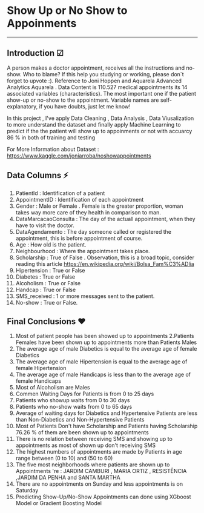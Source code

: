 # **Show Up or No Show to Appoinments**
----
 
## Introduction ☑ 

  A person makes a doctor appointment, receives all the instructions and no-show. Who to blame? If this help you studying or working, please don´t forget to upvote :). Reference to Joni Hoppen and Aquarela Advanced Analytics Aquarela . Data Content is 110.527 medical appointments its 14 associated variables (characteristics). The most important one if the patient show-up or no-show to the appointment. Variable names are self-explanatory, if you have doubts, just let me know!
 
  In this project , I've apply Data Cleaning , Data Analysis , Data Viusalization to more understand the dataset and finally apply Machine Learning to predict if the 
the patient will show up to appoinments or not with accuarcy 86 % in both of training and testing

  For More Information about Dataset : https://www.kaggle.com/joniarroba/noshowappointments

## Data Columns ⚡
  1. PatientId : Identification of a patient 
  2. AppointmentID : Identification of each appointment
  3. Gender : Male or Female . Female is the greater proportion, woman takes way more care of they health in comparison to man.
  4. DataMarcacaoConsulta : The day of the actuall appointment, when they have to visit the doctor.
  5. DataAgendamento : The day someone called or registered the appointment, this is before appointment of course.
  6. Age : How old is the patient.
  7. Neighbourhood : Where the appointment takes place.
  8. Scholarship : True of False . Observation, this is a broad topic, consider reading this article https://en.wikipedia.org/wiki/Bolsa_Fam%C3%ADlia
  9. Hipertension : True or False
  10. Diabetes : True or False
  11. Alcoholism : True or False
  12. Handcap : True or False
  13. SMS_received : 1 or more messages sent to the patient.
  14. No-show : True or False.


## Final Conclusions ❤
  1. Most of patient people has been showed up to appointments
  2.Patients Females have been shown up to appointments more than Patients Males
  3. The average age of male Diabetics is equal to the average age of female Diabetics
  4. The average age of male Hipertension is equal to the average age of female Hipertension
  5. The average age of male Handicaps is less than to the average age of female Handicaps
  6. Most of Alcoholism are Males
  7. Commen Waiting Days for Patients is from 0 to 25 days
  8. Patients who showup waits from 0 to 30 days
  9. Patients who no-show waits from 0 to 65 days
  10. Average of waiting days for Diabetics and Hypertensive Patients are less than Non-Diabetics and Non-Hypertensive Patients
  11. Most of Patients Don't have Scholarship and Patients having Scholarship 76.26 % of them are been shown up to appointments
  12. There is no relation between receiving SMS and showing up to appointments as most of shown up don't receiving SMS
  13. The highest numbers of appointments are made by Patients in age range between (0 to 10) and (50 to 60)
  14. The five most neighborhoods where patients are shown up to Appointments 're : JARDIM CAMBURI , MARIA ORTIZ , RESISTÊNCIA ,JARDIM DA PENHA and SANTA MARTHA
  15. There are no appointments on Sunday and less appointments is on Saturday
  16. Predicting Show-Up/No-Show Appointments can done using XGboost Model or Gradient Boosting Model
